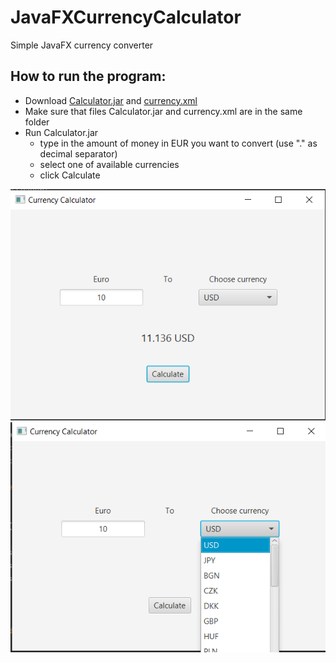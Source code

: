 # JavaFXCurrencyCalculator
 Simple JavaFX currency converter

## How to run the program:
- Download [Calculator.jar](https://raw.githubusercontent.com/GitKlimek/JavaFXCurrencyCalculator/master/out/artifacts/Calculator_jar/Calculator.jar) and [currency.xml](https://raw.githubusercontent.com/GitKlimek/JavaFXCurrencyCalculator/master/currency.xml)
- Make sure that files Calculator.jar and currency.xml are in the same folder
- Run Calculator.jar
  - type in the amount of money in EUR you want to convert (use "." as decimal separator)
  - select one of available currencies
  - click Calculate

![Screenshot1](https://github.com/GitKlimek/JavaFXCurrencyCalculator/blob/master/screen1.png)
![Screenshot2](https://github.com/GitKlimek/JavaFXCurrencyCalculator/blob/master/screen2.png)
